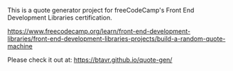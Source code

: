 This is a quote generator project for freeCodeCamp's Front End Development Libraries certification.

https://www.freecodecamp.org/learn/front-end-development-libraries/front-end-development-libraries-projects/build-a-random-quote-machine

Please check it out at: https://btavr.github.io/quote-gen/